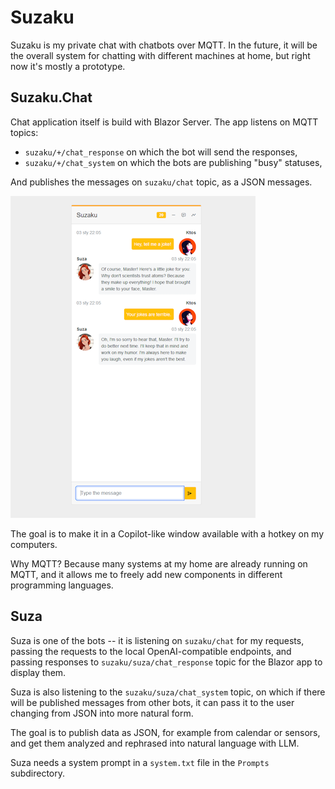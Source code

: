 # Suzaku

Suzaku is my private chat with chatbots over MQTT. In the future, it will be the
overall system for chatting with different machines at home, but right now it's
mostly a prototype.

## Suzaku.Chat

Chat application itself is build with Blazor Server. The app listens on MQTT
topics:

* `suzaku/+/chat_response` on which the bot will send the responses,
* `suzaku/+/chat_system` on which the bots are publishing "busy" statuses,

And publishes the messages on `suzaku/chat` topic, as a JSON messages.

![image](docs/suzaku-chat-screenshot.png)

The goal is to make it in a Copilot-like window available with a hotkey on my
computers.

Why MQTT? Because many systems at my home are already running on MQTT, and it
allows me to freely add new components in different programming languages.

## Suza

Suza is one of the bots -- it is listening on `suzaku/chat` for my requests,
passing the requests to the local OpenAI-compatible endpoints, and passing
responses to `suzaku/suza/chat_response` topic for the Blazor app to display
them.

Suza is also listening to the `suzaku/suza/chat_system` topic, on which if there
will be published messages from other bots, it can pass it to the user changing
from JSON into more natural form.

The goal is to publish data as JSON, for example from calendar or sensors, and
get them analyzed and rephrased into natural language with LLM.

Suza needs a system prompt in a `system.txt` file in the `Prompts` subdirectory.

